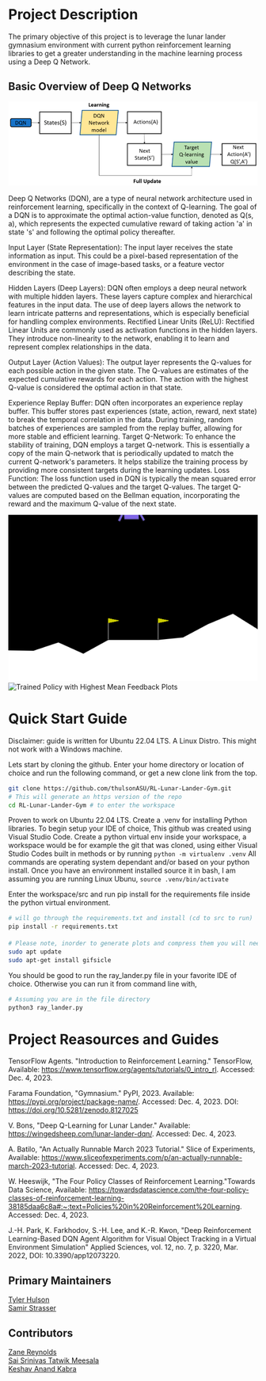 # Project Description

The primary objective of this project is to leverage the lunar lander gymnasium environment with current python reinforcement learning libraries to get a greater understanding in the machine learning process using a Deep Q Network.

## Basic Overview of Deep Q Networks

![DQN Network Structure](src/images/README/Picture1.png)

Deep Q Networks (DQN), are a type of neural network architecture used in reinforcement learning, specifically in the context of Q-learning. The goal of a DQN is to approximate the optimal action-value function, denoted as Q(s, a), which represents the expected cumulative reward of taking action 'a' in state 's' and following the optimal policy thereafter.

Input Layer (State Representation): The input layer receives the state information as input. This could be a pixel-based representation of the environment in the case of image-based tasks, or a feature vector describing the state.

Hidden Layers (Deep Layers): DQN often employs a deep neural network with multiple hidden layers. These layers capture complex and hierarchical features in the input data. The use of deep layers allows the network to learn intricate patterns and representations, which is especially beneficial for handling complex environments.
Rectified Linear Units (ReLU): Rectified Linear Units are commonly used as activation functions in the hidden layers. They introduce non-linearity to the network, enabling it to learn and represent complex relationships in the data.

Output Layer (Action Values): The output layer represents the Q-values for each possible action in the given state. The Q-values are estimates of the expected cumulative rewards for each action. The action with the highest Q-value is considered the optimal action in that state.

Experience Replay Buffer: DQN often incorporates an experience replay buffer. This buffer stores past experiences (state, action, reward, next state) to break the temporal correlation in the data. During training, random batches of experiences are sampled from the replay buffer, allowing for more stable and efficient learning.
Target Q-Network: To enhance the stability of training, DQN employs a target Q-network. This is essentially a copy of the main Q-network that is periodically updated to match the current Q-network's parameters. It helps stabilize the training process by providing more consistent targets during the learning updates.
Loss Function: The loss function used in DQN is typically the mean squared error between the predicted Q-values and the target Q-values. The target Q-values are computed based on the Bellman equation, incorporating the reward and the maximum Q-value of the next state.

![Trained Policy with Highest Mean Env Render](<src/images/saved_renders/The episode with the highest MEAN (every 10th point) is 840 at a value of 271.7456338227941/envRender.gif>)
![Trained Policy with Highest Mean Feedback Plots](<src/images/saved_renders/The episode with the highest MEAN (every 10th point) is 840 at a value of 271.7456338227941/plots.gif>)


# Quick Start Guide

Disclaimer: guide is written for Ubuntu 22.04 LTS. A Linux Distro. This might not work with a Windows machine.

Lets start by cloning the github. Enter your home directory or location of choice and run the following command, or get a new clone link from the top.
```bash
git clone https://github.com/thulsonASU/RL-Lunar-Lander-Gym.git
# This will generate an https version of the repo
cd RL-Lunar-Lander-Gym # to enter the workspace
```

Proven to work on Ubuntu 22.04 LTS. Create a .venv for installing Python libraries. To begin setup your IDE of choice, This github was created using Visual Studio Code. Create a python virtual env inside your workspace, a workspace would be for example the git that was cloned, using either Visual Studio Codes built in methods or by running ```python -m virtualenv .venv``` All commands are operating system dependant and/or based on your python install. Once you have an environment installed source it in bash, I am assuming you are running Linux Ubunu, ```source .venv/bin/activate```

Enter the workspace/src and run pip install for the requirements file inside the python virtual environment.
```bash
# will go through the requirements.txt and install (cd to src to run)
pip install -r requirements.txt

# Please note, inorder to generate plots and compress them you will need gifsicle, a Linux gif software, install using apt pkgs
sudo apt update
sudo apt-get install gifsicle
```

You should be good to run the ray_lander.py file in your favorite IDE of choice. Otherwise you can run it from command line with,
```bash
# Assuming you are in the file directory
python3 ray_lander.py
```

# Project Reasources and Guides

TensorFlow Agents. "Introduction to Reinforcement Learning." TensorFlow, Available: https://www.tensorflow.org/agents/tutorials/0_intro_rl. Accessed: Dec. 4, 2023.

Farama Foundation, "Gymnasium." PyPI, 2023. Available: https://pypi.org/project/package-name/. Accessed: Dec. 4, 2023. DOI: https://doi.org/10.5281/zenodo.8127025

V. Bons, "Deep Q-Learning for Lunar Lander." Available: https://wingedsheep.com/lunar-lander-dqn/. Accessed: Dec. 4, 2023.

A. Batilo, "An Actually Runnable March 2023 Tutorial." Slice of Experiments, Available: https://www.sliceofexperiments.com/p/an-actually-runnable-march-2023-tutorial. Accessed: Dec. 4, 2023.

W. Heeswijk, "The Four Policy Classes of Reinforcement Learning."Towards Data Science,  Available: https://towardsdatascience.com/the-four-policy-classes-of-reinforcement-learning-38185daa6c8a#:~:text=Policies%20in%20Reinforcement%20Learning. Accessed: Dec. 4, 2023.

J.-H. Park, K. Farkhodov, S.-H. Lee, and K.-R. Kwon, "Deep Reinforcement Learning-Based DQN Agent Algorithm for Visual Object Tracking in a Virtual Environment Simulation" Applied Sciences, vol. 12, no. 7, p. 3220, Mar. 2022,  DOI: 10.3390/app12073220.


## Primary Maintainers
[Tyler Hulson](https://github.com/thulsonASU) <br/>
[Samir Strasser](https://github.com/samir-strasser)
## Contributors
[Zane Reynolds](https://github.com/zdreynol)<br/>
[Sai Srinivas Tatwik Meesala](https://github.com/Tatwik19)<br/>
[Keshav Anand Kabra](https://github.com/keshavkabra1521)


